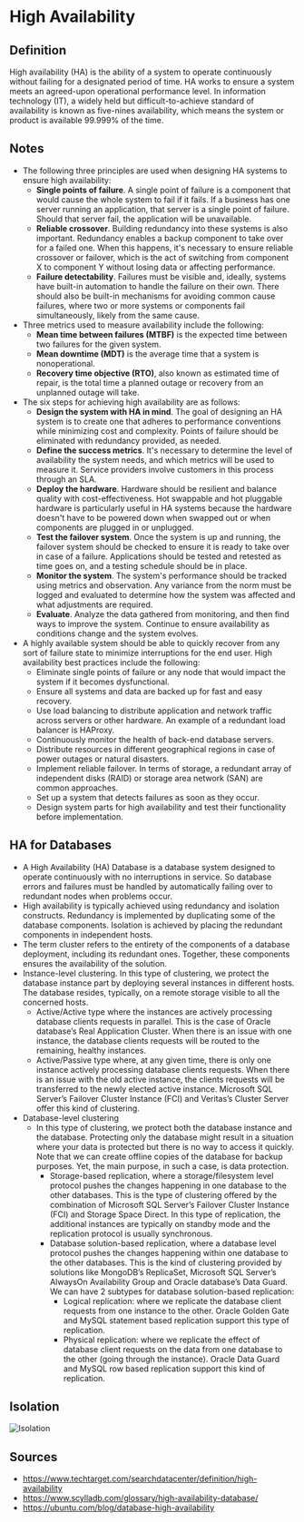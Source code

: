 # High Availability

## Definition

High availability (HA) is the ability of a system to operate continuously without failing for a designated period of time. HA works to ensure a system meets an agreed-upon operational performance level. In information technology (IT), a widely held but difficult-to-achieve standard of availability is known as five-nines availability, which means the system or product is available 99.999% of the time.

## Notes

- The following three principles are used when designing HA systems to ensure high availability:
  - **Single points of failure**. A single point of failure is a component that would cause the whole system to fail if it fails. If a business has one server running an application, that server is a single point of failure. Should that server fail, the application will be unavailable.
  - **Reliable crossover**. Building redundancy into these systems is also important. Redundancy enables a backup component to take over for a failed one. When this happens, it's necessary to ensure reliable crossover or failover, which is the act of switching from component X to component Y without losing data or affecting performance.
  - **Failure detectability**. Failures must be visible and, ideally, systems have built-in automation to handle the failure on their own. There should also be built-in mechanisms for avoiding common cause failures, where two or more systems or components fail simultaneously, likely from the same cause.
- Three metrics used to measure availability include the following:
  - **Mean time between failures (MTBF)** is the expected time between two failures for the given system.
  - **Mean downtime (MDT)** is the average time that a system is nonoperational.
  - **Recovery time objective (RTO)**, also known as estimated time of repair, is the total time a planned outage or recovery from an unplanned outage will take.
- The six steps for achieving high availability are as follows:
  - **Design the system with HA in mind**. The goal of designing an HA system is to create one that adheres to performance conventions while minimizing cost and complexity. Points of failure should be eliminated with redundancy provided, as needed.
  - **Define the success metrics**. It's necessary to determine the level of availability the system needs, and which metrics will be used to measure it. Service providers involve customers in this process through an SLA.
  - **Deploy the hardware**. Hardware should be resilient and balance quality with cost-effectiveness. Hot swappable and hot pluggable hardware is particularly useful in HA systems because the hardware doesn't have to be powered down when swapped out or when components are plugged in or unplugged.
  - **Test the failover system**. Once the system is up and running, the failover system should be checked to ensure it is ready to take over in case of a failure. Applications should be tested and retested as time goes on, and a testing schedule should be in place.
  - **Monitor the system**. The system's performance should be tracked using metrics and observation. Any variance from the norm must be logged and evaluated to determine how the system was affected and what adjustments are required.
  - **Evaluate**. Analyze the data gathered from monitoring, and then find ways to improve the system. Continue to ensure availability as conditions change and the system evolves.
- A highly available system should be able to quickly recover from any sort of failure state to minimize interruptions for the end user. High availability best practices include the following:
  - Eliminate single points of failure or any node that would impact the system if it becomes dysfunctional.
  - Ensure all systems and data are backed up for fast and easy recovery.
  - Use load balancing to distribute application and network traffic across servers or other hardware. An example of a redundant load balancer is HAProxy.
  - Continuously monitor the health of back-end database servers.
  - Distribute resources in different geographical regions in case of power outages or natural disasters.
  - Implement reliable failover. In terms of storage, a redundant array of independent disks (RAID) or storage area network (SAN) are common approaches.
  - Set up a system that detects failures as soon as they occur.
  - Design system parts for high availability and test their functionality before implementation.

## HA for Databases

- A High Availability (HA) Database is a database system designed to operate continuously with no interruptions in service. So database errors and failures must be handled by automatically failing over to redundant nodes when problems occur.
- High availability is typically achieved using redundancy and isolation constructs. Redundancy is implemented by duplicating some of the database components. Isolation is achieved by placing the redundant components in independent hosts.
- The term cluster refers to the entirety of the components of a database deployment, including its redundant ones. Together, these components ensures the availability of the solution.
- Instance-level clustering. In this type of clustering, we protect the database instance part by deploying several instances in different hosts. The database resides, typically, on a remote storage visible to all the concerned hosts.
  - Active/Active type where the instances are actively processing database clients requests in parallel. This is the case of Oracle database’s Real Application Cluster. When there is an issue with one instance, the database clients requests will be routed to the remaining, healthy instances.
  - Active/Passive type where, at any given time, there is only one instance actively processing database clients requests. When there is an issue with the old active instance, the clients requests will be transferred to the newly elected active instance. Microsoft SQL Server’s Failover Cluster Instance (FCI) and Veritas’s Cluster Server offer this kind of clustering.
- Database-level clustering
  - In this type of clustering, we protect both the database instance and the database. Protecting only the database might result in a situation where your data is protected but there is no way to access it quickly. Note that we can create offline copies of the database for backup purposes. Yet, the main purpose, in such a case, is data protection.
    - Storage-based replication, where a storage/filesystem level protocol pushes the changes happening in one database to the other databases. This is the type of clustering offered by the combination of Microsoft SQL Server’s Failover Cluster Instance (FCI) and Storage Space Direct. In this type of replication, the additional instances are typically on standby mode and the replication protocol is usually synchronous.
    - Database solution-based replication, where a database level protocol pushes the changes happening within one database to the other databases. This is the kind of clustering provided by solutions like MongoDB’s ReplicaSet, Microsoft SQL Server’s AlwaysOn Availability Group and Oracle database’s Data Guard. We can have 2 subtypes for database solution-based replication:
      - Logical replication: where we replicate the database client requests from one instance to the other. Oracle Golden Gate and MySQL statement based replication support this type of replication.
      - Physical replication: where we replicate the effect of database client requests on the data from one database to the other (going through the instance). Oracle Data Guard and MySQL row based replication support this kind of replication.

## Isolation

![Isolation](https://res.cloudinary.com/canonical/image/fetch/f_auto,q_auto,fl_sanitize,c_fill,w_720/https://ubuntu.com/wp-content/uploads/1a95/image-1.png)



## Sources

- <https://www.techtarget.com/searchdatacenter/definition/high-availability>
- <https://www.scylladb.com/glossary/high-availability-database/>
- <https://ubuntu.com/blog/database-high-availability>
